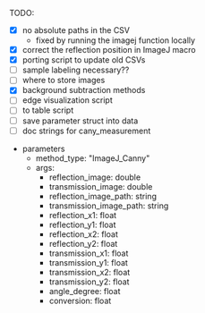 TODO: 
 - [x] no absolute paths in the CSV
   - fixed by running the imagej function locally 
 - [x] correct the reflection position in ImageJ macro
 - [x] porting script to update old CSVs
 - [ ] sample labeling necessary??
 - [ ] where to store images
 - [x] background subtraction methods
 - [ ] edge visualization script
 - [ ] to table script
 - [ ] save parameter struct into data
 - [ ] doc strings for cany_measurement

- parameters
  - method_type: "ImageJ_Canny"
  - args:
    - reflection_image: double
    - transmission_image: double
    - reflection_image_path: string
    - transmission_image_path: string
    - reflection_x1: float
    - reflection_y1: float
    - reflection_x2: float
    - reflection_y2: float
    - transmission_x1: float
    - transmission_y1: float
    - transmission_x2: float
    - transmission_y2: float
    - angle_degree: float
    - conversion: float